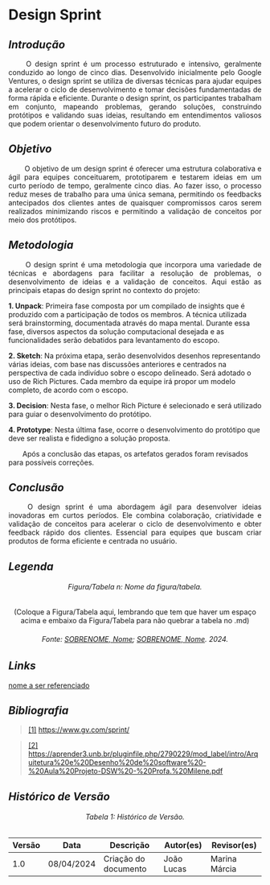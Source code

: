 # **Design Sprint**

## *Introdução*
<p align="justify">
&emsp;&emsp; O design sprint é um processo estruturado e intensivo, geralmente conduzido ao longo de cinco dias. Desenvolvido inicialmente pelo Google Ventures, o design sprint se utiliza de diversas técnicas para ajudar equipes a acelerar o ciclo de desenvolvimento e tomar decisões fundamentadas de forma rápida e eficiente. Durante o design sprint, os participantes trabalham em conjunto, mapeando problemas, gerando soluções, construindo protótipos e validando suas ideias, resultando em entendimentos valiosos que podem orientar o desenvolvimento futuro do produto. 
</p>

## *Objetivo*
<p align="justify">
&emsp;&emsp; O objetivo de um design sprint é oferecer uma estrutura colaborativa e ágil para equipes conceituarem, prototiparem e testarem ideias em um curto período de tempo, geralmente cinco dias. Ao fazer isso, o processo reduz meses de trabalho para uma única semana, permitindo os feedbacks antecipados dos clientes antes de quaisquer compromissos caros serem realizados minimizando riscos e permitindo a validação de conceitos por meio dos protótipos.
</p>

## *Metodologia*
<p align="justify">
&emsp;&emsp;
O design sprint é uma metodologia que incorpora uma variedade de técnicas e abordagens para facilitar a resolução de problemas, o desenvolvimento de ideias e a validação de conceitos. Aqui estão as principais etapas do design sprint no contexto do projeto:

<b>1. Unpack</b>: Primeira fase composta por um compilado de insights que é produzido com a participação de todos os membros. A técnica utilizada será brainstorming, documentada através do mapa mental. Durante essa fase, diversos aspectos da solução computacional desejada e as funcionalidades serão debatidos para levantamento do escopo.

<b>2. Sketch</b>: Na próxima etapa, serão desenvolvidos desenhos representando várias ideias, com base nas discussões anteriores e centrados na perspectiva de cada indivíduo sobre o escopo delineado. Será adotado o uso de Rich Pictures. Cada membro da equipe irá propor um modelo completo, de acordo com o escopo.

<b>3. Decision</b>: Nesta fase, o melhor Rich Picture é selecionado e será utilizado para guiar o desenvolvimento do protótipo.

<b>4. Prototype</b>: Nesta última fase, ocorre o desenvolvimento do protótipo que deve ser realista e fidedigno a solução proposta.

&emsp;&emsp;Após a conclusão das etapas, os artefatos gerados foram revisados para possíveis correções.
</p>

<!-- ## *Tópico n*
<p align="justify">
&emsp;&emsp;Texto .... (Desenvolva o artefato por aqui)
</p> -->

## *Conclusão*
<p align="justify">
&emsp;&emsp;
O design sprint é uma abordagem ágil para desenvolver ideias inovadoras em curtos períodos. Ele combina colaboração, criatividade e validação de conceitos para acelerar o ciclo de desenvolvimento e obter feedback rápido dos clientes. Essencial para equipes que buscam criar produtos de forma eficiente e centrada no usuário.
</p>

## *Legenda*

<h6 align="center">Figura/Tabela n: Nome da figura/tabela.</h6>
<div align="center">
  
(Coloque a Figura/Tabela aqui, lembrando que tem que haver um espaço acima e embaixo da Figura/Tabela para não quebrar a tabela no .md)

</div>
<h6 align="center">Fonte: <a href="https://github.com/fulanodetal">SOBRENOME, Nome</a>; <a href="https://github.com/fulanodetal">SOBRENOME, Nome</a>. 2024.</h6>

## *Links*
<p align="justify">
<a href="link de referência">nome a ser referenciado</a>
</p>

## *Bibliografia*
> <a href="https://www.gv.com/sprint/">[1]</a> https://www.gv.com/sprint/

> <a href="https://Link_da_fonte">[2]</a> https://aprender3.unb.br/pluginfile.php/2790229/mod_label/intro/Arquitetura%20e%20Desenho%20de%20software%20-%20Aula%20Projeto-DSW%20-%20Profa.%20Milene.pdf

## *Histórico de Versão*

<h6 align="center">Tabela 1: Histórico de Versão.</h6>
<div align="center">

| Versão | Data      | Descrição                                   | Autor(es) | Revisor(es) |
| ------ | --------- | ------------------------------------------- | --------- | ---------- |
| 1.0   | 08/04/2024| Criação do documento  | João Lucas     | Marina Márcia        |

</div>